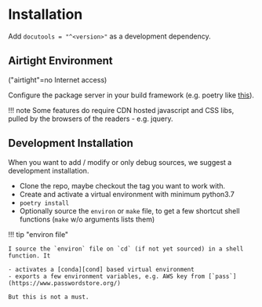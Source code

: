# Installation

Add `docutools = "^<version>"` as a development dependency.

## Airtight Environment

("airtight"=no Internet access)

Configure the package server in your build framework (e.g. poetry like [this](https://python-poetry.org/docs/repositories/)).

!!! note
    Some features do require CDN hosted javascript and CSS libs, pulled by the browsers of the
    readers - e.g. jquery.


## Development Installation

When you want to add / modify or only debug sources, we suggest a development installation.

- Clone the repo, maybe checkout the tag you want to work with.
- Create and activate a virtual environment with minimum python3.7
- `poetry install`
- Optionally source the `environ` or `make` file, to get a few shortcut shell functions (`make` w/o arguments lists them)

!!! tip "environ file"

    I source the `environ` file on `cd` (if not yet sourced) in a shell function. It

    - activates a [conda][cond] based virtual environment
    - exports a few environment variables, e.g. AWS key from [`pass`](https://www.passwordstore.org/)

    But this is not a must.



[cond]: https://docs.conda.io/en/latest/miniconda.html



